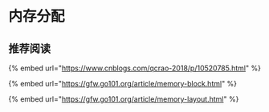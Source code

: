 # 内存分配



## 推荐阅读

{% embed url="https://www.cnblogs.com/qcrao-2018/p/10520785.html" %}

{% embed url="https://gfw.go101.org/article/memory-block.html" %}

{% embed url="https://gfw.go101.org/article/memory-layout.html" %}



